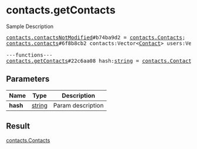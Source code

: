 # contacts.getContacts

Sample Description

<pre>
<a href="../constructor/contacts.contactsNotModified">contacts.contactsNotModified</a>#b74ba9d2 = <a href="../type/contacts.Contacts.md">contacts.Contacts</a>;
<a href="../constructor/contacts.contacts">contacts.contacts</a>#6f8b8cb2 contacts:Vector&lt;<a href="../type/Contact.md">Contact</a>&gt; users:Vector&lt;<a href="../type/User.md">User</a>&gt; = <a href="../type/contacts.Contacts.md">contacts.Contacts</a>;

---functions---
<a href="../method/contacts.getContacts.md">contacts.getContacts</a>#22c6aa08 hash:<a href="../type/string.md">string</a> = <a href="../type/contacts.Contacts.md">contacts.Contacts</a>;</pre>
## Parameters

| Name | Type | Description |
|------|:----:|-------------|
| **hash** | <a href="../type/string.md">string</a> | Param description |

## Result

<a href="../type/contacts.Contacts.md">contacts.Contacts</a>

